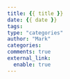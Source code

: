 ```yaml
---
title: {{ title }}
date: {{ date }}
tags:
type: "categories"
author: "Mark"
categories:
comments: true
external_link:
  enable: true
---
```

